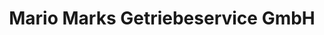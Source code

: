 ---
title: "Mario Marks Getriebeservice GmbH"
url: /wegberg/mario-marks-getriebeservice-gmbh/
shop: Autowerkstatt
---